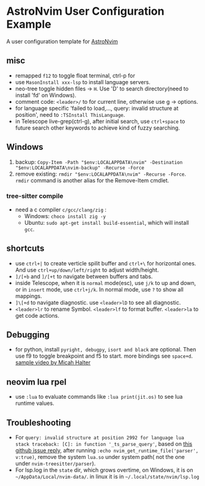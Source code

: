 # AstroNvim User Configuration Example

A user configuration template for [AstroNvim](https://github.com/AstroNvim/AstroNvim)


## misc

* remapped `f12` to toggle float terminal, ctrl-p for
* use `MasonInstall xxx-lsp` to install language servers.
* neo-tree toggle hidden files -> `H`. Use 'D' to search directory(need to install 'fd' on Windows).
* comment code: `<leader>/` to for current line, otherwise use g -> options.
* for language specific 'failed to load,..., query: invalid structure at position', need to `:TSInstall ThisLanguage`.
* in Telescope live-grep(ctrl-g), after initial search, use `ctrl+space` to future search other keywords to achieve kind of fuzzy searching.

## Windows

1. backup: `Copy-Item -Path "$env:LOCALAPPDATA\nvim" -Destination "$env:LOCALAPPDATA\nvim-backup" -Recurse -Force`
2. remove existing: `rmdir "$env:LOCALAPPDATA\nvim" -Recurse -Force`. `rmdir` command is another alias for the Remove-Item cmdlet.

### tree-sitter compile

* need a c compiler `c/gcc/clang/zig` :
  * Windows: `choco install zig -y`
  * Ubuntu: `sudo apt-get install build-essential`, which will install `gcc`.

## shortcuts

* use `ctrl+|` to create verticle spilit buffer and `ctrl+\` for horizontal ones. And use `ctrl+up/down/left/right` to adjust width/height.
* `]/[+b` and `]/[+t` to navigate between buffers and tabs.
* inside Telescope, when it is `normal` mode(esc), use `j/k` to up and down, or in `insert` mode, use `ctrl+j/k`. In normal mode, use `?` to show all mappings.
* `]\[+d` to navigate diagnostic. use `<leader>lD` to see all diagnostic.
* `<leader>lr` to rename Symbol. `<leader>lf` to format buffer. `<leader>la` to get code actions.

## Debugging

* for python, install `pyright, debugpy`, `isort and black` are optional. Then use f9 to toggle breakpoint and f5 to start. more bindings see `space+d`. [sample video by Micah Halter](https://www.youtube.com/watch?v=04z9v0xMDkw)

## neovim lua rpel

* use `:lua` to evaluate commands like `:lua print(jit.os)` to see lua runtime values.

## Troubleshooting

* For `query: invalid structure at position 2992 for language lua stack traceback: [C]: in function '_ts_parse_query'`, based on [this github issue reply](https://github.com/LunarVim/LunarVim/issues/3680#issuecomment-1373552082), after running `:echo nvim_get_runtime_file('parser', v:true)`, remove the system `lua.so` under system path( not the one under `nvim-treesitter/parser`).
* For lsp.log in the `state` dir, which grows overtime, on Windows, it is on `~/AppData/Local/nvim-data/`. in linux it is in `~/.local/state/nvim/lsp.log`
